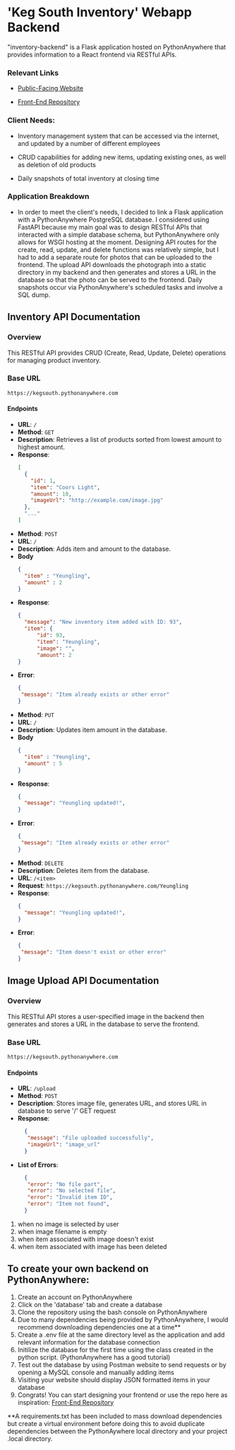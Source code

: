 # 'Keg South Inventory' Webapp Backend
"inventory-backend" is a Flask application hosted on PythonAnywhere that provides information to a React frontend via RESTful APIs.

### Relevant Links
  * [Public-Facing Website](https://lukethan.github.io/inventory/)

  * [Front-End Repository](https://github.com/lukethan/inventory)

### Client Needs:
  * Inventory management system that can be accessed via the internet, and updated by a number of different employees

  * CRUD capabilities for adding new items, updating existing ones, as well as deletion of old products

  * Daily snapshots of total inventory at closing time

### Application Breakdown
  * In order to meet the client's needs, I decided to link a Flask application with a PythonAnywhere PostgreSQL database.
    I considered using FastAPI because my main goal was to design RESTful APIs that interacted with a simple database schema, but
    PythonAnywhere only allows for WSGI hosting at the moment. Designing API routes for the create, read, update, and delete functions
    was relatively simple, but I had to add a separate route for photos that can be uploaded to the frontend. The upload API downloads
    the photograph into a static directory in my backend and then generates and stores a URL in the database so that the photo can be
    served to the frontend. Daily snapshots occur via PythonAnywhere's scheduled tasks and involve a SQL dump.

## Inventory API Documentation
### Overview
This RESTful API provides CRUD (Create, Read, Update, Delete) operations for managing product inventory.
### Base URL
`https://kegsouth.pythonanywhere.com`
#### Endpoints
- **URL**: `/`
- **Method**: `GET`
- **Description**: Retrieves a list of products sorted from lowest amount to highest amount.
- **Response**:
  ```json
  [
    {
      "id": 1,
      "item": "Coors Light",
      "amount": 10,
      "imageUrl": "http://example.com/image.jpg"
    },
    "..."
  ]
- **Method**: `POST`
- **URL**: `/`
- **Description**: Adds item and amount to the database.
- **Body**
  ```json
  {
    "item" : "Yeungling",
    "amount" : 2
  }
- **Response**:
  ```json
  {
    "message": "New inventory item added with ID: 93",
    "item": {
        "id": 93,
        "item": "Yeungling",
        "image": "",
        "amount": 2
  }
 - **Error**:
   ```json
   {
    "message": "Item already exists or other error"
   }
- **Method**: `PUT`
- **URL**: `/`
- **Description**: Updates item amount in the database.
- **Body**
  ```json
  {
    "item" : "Yeungling",
    "amount" : 5
  }
- **Response**:
  ```json
  {
    "message": "Yeungling updated!",
  }
 - **Error**:
   ```json
   {
    "message": "Item already exists or other error"
   }
- **Method**: `DELETE`
- **Description**: Deletes item from the database.
- **URL**: `/<item>`
- **Request**: `https://kegsouth.pythonanywhere.com/Yeungling`
- **Response**:
  ```json
  {
    "message": "Yeungling updated!",
  }
 - **Error**:
   ```json
   {
    "message": "Item doesn't exist or other error"
   }
## Image Upload API Documentation
### Overview
This RESTful API stores a user-specified image in the backend then generates and stores a URL in the database to serve the frontend.
### Base URL
`https://kegsouth.pythonanywhere.com`
#### Endpoints
- **URL**: `/upload`
- **Method**: `POST`
- **Description**: Stores image file, generates URL, and stores URL in database to serve '/' GET request
- **Response**:
  ```json
    {
     "message": "File uploaded successfully",
     "imageUrl": "image_url"
    }
- **List of Errors**:
  ```json
    {
     "error": "No file part",
     "error": "No selected file",
     "error": "Invalid item ID",
     "error": "Item not found",
    }
 1. when no image is selected by user
 2. when image filename is empty
 3. when item associated with image doesn't exist
 4. when item associated with image has been deleted
   


## To create your own backend on PythonAnywhere:
  1. Create an account on PythonAnywhere
  2. Click on the 'database' tab and create a database
  3. Clone the repository using the bash console on PythonAnywhere
  4. Due to many dependencies being provided by PythonAnywhere, I would recommend downloading dependencies one at a time\*\*
  5. Create a .env file at the same directory level as the application and add relevant information for the database connection
  6. Initilize the database for the first time using the class created in the python script. (PythonAnywhere has a good tutorial)
  7. Test out the database by using Postman website to send requests or by opening a MySQL console and manually adding items
  8. Visiting your website should display JSON formatted items in your database
  9. Congrats! You can start designing your frontend or use the repo here as inspiration: [Front-End Repository](https://github.com/lukethan/inventory)

  \*\*A requirements.txt has been included to mass download dependencies but create a virtual environment before doing this to avoid 
  duplicate dependencies between the PythonAywhere local directory and your project .local directory.
